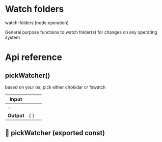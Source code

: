# Watch folders

watch-folders (node operation)

General purpose functions to watch folder(s) for changes on any operating system




# Api reference

## pickWatcher()

based on your os, pick either chokidar or fswatch


| Input      |    |    |
| ---------- | -- | -- |
| - | | |
| **Output** | {  }   |    |



## 📄 pickWatcher (exported const)

